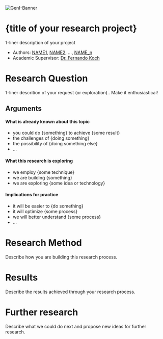 ![GenI-Banner](https://github.com/genilab-fau/genial-fau.github.io/blob/8f1a2d3523f879e1082918c7bba19553cb6e7212/images/geni-lab-banner.png?raw=true)

# {title of your research project}

1-liner description of your project

<!-- WHEN APPLICABLE, REMOVE THE COMMENT MARK AND COMPLETE
This is a response to the Assignment part of the COURSE.
-->

* Authors: [NAME1](http://www.YOURPAGE.xxx), [NAME2](http://www.YOURPAGE.xxx), ..., [NAME_n](http://www.YOURPAGE.xxx)
* Academic Supervisor: [Dr. Fernando Koch](http://www.fernandokoch.me)

  
# Research Question 

1-liner descrition of your request (or exploration).. Make it enthusiastical!

## Arguments

#### What is already known about this topic

* you could do {something} to achieve {some result}
* the challenges of {doing something}
* the possibility of {doing something else}
* ...

#### What this research is exploring

<!-- Free-format; use the topics that are applicable to your exploration  -->

* we employ {some technique}
* we are building {something}
* we are exploring {some idea or technology}

#### Implications for practice

<!-- Free-format; use the topics that are applicable to your exploration  -->

* it will be easier to {do something}
* it will optimize {some process}
* we will better understand {some process}
* ...

# Research Method

Describe how you are building this research process.

<!-- WHEN APPLICABLE AND AVAILABLE -->

# Results

Describe the results achieved through your research process.

# Further research

Describe what we could do next and propose new ideas for further research.
